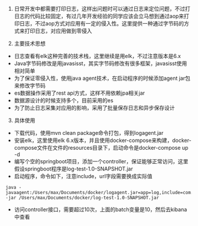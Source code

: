 1. 日常开发中都需要打印日志，这样出问题时可以通过日志来定位问题，不过打日志的代码比较固定，有过几年开发经验的同学应该会立马想到通过aop来打印日志，不过aop方式对应用有一定的侵入性。这里提供一种通过字节码的方式来打印日志，对应用做到零侵入

2. 主要技术思想
* 日志查看有elk这种完善的技术栈，这里继续是用elk，不过注意版本是6.x
* Java字节码修改是用javasisst，其实字节码修改有很多框架，javasisst使用相对简单
* 为了保证零侵入性，使用java agent技术，在启动程序的时候添加agent jar包来修改字节码
* es数据操作采用了rest api方式，这样不用依赖jpa相关jar
* 数据源设计的时候支持多个，目前采用的es
* 为了防止日志采集对应用的影响，采用了批量保存日志和异步保存设计

3. 具体使用
* 下载代码，使用mvn clean package命令打包，得到logagent.jar
* 安装elk，这里使用elk 6.x版本，并且使用docker-compose来构建，docker-compose文件在文件的resources目录下，启动命令是docker-compose up -d
* 编写个空的springboot项目，添加一个controller，保证能够正常访问，这里假设springboot程序是log-test-1.0-SNAPSHOT.jar
* 启动程序，命令如下，注意include，url字段需要换成实际值
```
java -javaagent:/Users/max/Documents/docker/logagent.jar=app=log,include=com.max.log.test.controller,exclude=,send=es,url=http://127.0.0.1:9200,async=false,batch=10 -jar /Users/max/Documents/docker/log-test-1.0-SNAPSHOT.jar
```
* 访问controller接口，需要超过10次，上面的batch变量是10，然后去kibana中查看
